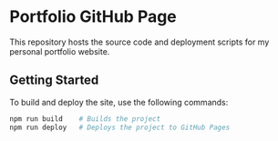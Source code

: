# Portfolio GitHub Page

This repository hosts the source code and deployment scripts for my personal portfolio website.

## Getting Started

To build and deploy the site, use the following commands:

```bash
npm run build    # Builds the project
npm run deploy   # Deploys the project to GitHub Pages
```

